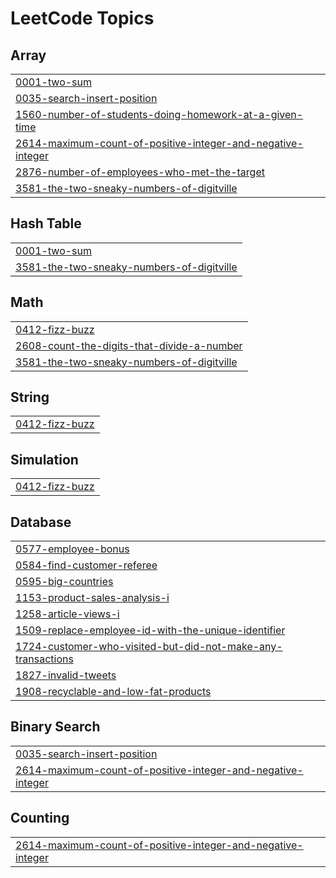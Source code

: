 
<!---LeetCode Topics Start-->
# LeetCode Topics
## Array
|  |
| ------- |
| [0001-two-sum](https://github.com/ThoernVE/Leetcode/tree/master/0001-two-sum) |
| [0035-search-insert-position](https://github.com/ThoernVE/Leetcode/tree/master/0035-search-insert-position) |
| [1560-number-of-students-doing-homework-at-a-given-time](https://github.com/ThoernVE/Leetcode/tree/master/1560-number-of-students-doing-homework-at-a-given-time) |
| [2614-maximum-count-of-positive-integer-and-negative-integer](https://github.com/ThoernVE/Leetcode/tree/master/2614-maximum-count-of-positive-integer-and-negative-integer) |
| [2876-number-of-employees-who-met-the-target](https://github.com/ThoernVE/Leetcode/tree/master/2876-number-of-employees-who-met-the-target) |
| [3581-the-two-sneaky-numbers-of-digitville](https://github.com/ThoernVE/Leetcode/tree/master/3581-the-two-sneaky-numbers-of-digitville) |
## Hash Table
|  |
| ------- |
| [0001-two-sum](https://github.com/ThoernVE/Leetcode/tree/master/0001-two-sum) |
| [3581-the-two-sneaky-numbers-of-digitville](https://github.com/ThoernVE/Leetcode/tree/master/3581-the-two-sneaky-numbers-of-digitville) |
## Math
|  |
| ------- |
| [0412-fizz-buzz](https://github.com/ThoernVE/Leetcode/tree/master/0412-fizz-buzz) |
| [2608-count-the-digits-that-divide-a-number](https://github.com/ThoernVE/Leetcode/tree/master/2608-count-the-digits-that-divide-a-number) |
| [3581-the-two-sneaky-numbers-of-digitville](https://github.com/ThoernVE/Leetcode/tree/master/3581-the-two-sneaky-numbers-of-digitville) |
## String
|  |
| ------- |
| [0412-fizz-buzz](https://github.com/ThoernVE/Leetcode/tree/master/0412-fizz-buzz) |
## Simulation
|  |
| ------- |
| [0412-fizz-buzz](https://github.com/ThoernVE/Leetcode/tree/master/0412-fizz-buzz) |
## Database
|  |
| ------- |
| [0577-employee-bonus](https://github.com/ThoernVE/Leetcode/tree/master/0577-employee-bonus) |
| [0584-find-customer-referee](https://github.com/ThoernVE/Leetcode/tree/master/0584-find-customer-referee) |
| [0595-big-countries](https://github.com/ThoernVE/Leetcode/tree/master/0595-big-countries) |
| [1153-product-sales-analysis-i](https://github.com/ThoernVE/Leetcode/tree/master/1153-product-sales-analysis-i) |
| [1258-article-views-i](https://github.com/ThoernVE/Leetcode/tree/master/1258-article-views-i) |
| [1509-replace-employee-id-with-the-unique-identifier](https://github.com/ThoernVE/Leetcode/tree/master/1509-replace-employee-id-with-the-unique-identifier) |
| [1724-customer-who-visited-but-did-not-make-any-transactions](https://github.com/ThoernVE/Leetcode/tree/master/1724-customer-who-visited-but-did-not-make-any-transactions) |
| [1827-invalid-tweets](https://github.com/ThoernVE/Leetcode/tree/master/1827-invalid-tweets) |
| [1908-recyclable-and-low-fat-products](https://github.com/ThoernVE/Leetcode/tree/master/1908-recyclable-and-low-fat-products) |
## Binary Search
|  |
| ------- |
| [0035-search-insert-position](https://github.com/ThoernVE/Leetcode/tree/master/0035-search-insert-position) |
| [2614-maximum-count-of-positive-integer-and-negative-integer](https://github.com/ThoernVE/Leetcode/tree/master/2614-maximum-count-of-positive-integer-and-negative-integer) |
## Counting
|  |
| ------- |
| [2614-maximum-count-of-positive-integer-and-negative-integer](https://github.com/ThoernVE/Leetcode/tree/master/2614-maximum-count-of-positive-integer-and-negative-integer) |
<!---LeetCode Topics End-->
